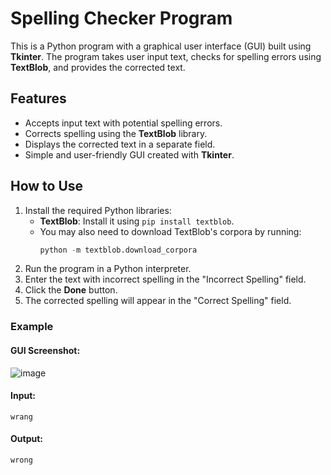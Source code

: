 # Spelling Checker Program

This is a Python program with a graphical user interface (GUI) built using **Tkinter**. 
The program takes user input text, checks for spelling errors using **TextBlob**, and provides the corrected text.

## Features
- Accepts input text with potential spelling errors.
- Corrects spelling using the **TextBlob** library.
- Displays the corrected text in a separate field.
- Simple and user-friendly GUI created with **Tkinter**.

## How to Use
1. Install the required Python libraries:
   - **TextBlob**: Install it using `pip install textblob`.
   - You may also need to download TextBlob's corpora by running:
     ```python
     python -m textblob.download_corpora
     ```
2. Run the program in a Python interpreter.
3. Enter the text with incorrect spelling in the "Incorrect Spelling" field.
4. Click the **Done** button.
5. The corrected spelling will appear in the "Correct Spelling" field.

### Example
#### GUI Screenshot:
![image](https://github.com/user-attachments/assets/50a4268c-cb4b-4933-8eb0-6276eb5bde77)


#### Input:
```
wrang
```
#### Output:
```
wrong
```

